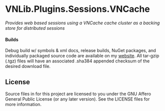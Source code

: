 # VNLib.Plugins.Sessions.VNCache
*Provides web based sessions using a VNCache cache cluster as a backing store for distributed sessions*

#### Builds
Debug build w/ symbols & xml docs, release builds, NuGet packages, and individually packaged source code are available on my [website](https://www.vaughnnugent.com/resources/software). All tar-gzip (.tgz) files will have an associated .sha384 appended checksum of the desired download file.

## License
Source files in for this project are licensed to you under the GNU Affero General Public License (or any later version). See the LICENSE files for more information.